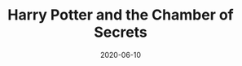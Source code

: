---
date: 2020-06-10
dateYear: 2020
isbn: 9781408834978
title: Harry Potter and the Chamber of Secrets
description: "Harry can't wait for his holidays with the dire Dursleys to end. But a small, self-punishing house-elf warns Harry of mortal danger awaiting him at Hogwarts School. Returning to the castle nevertheless, Harry hears a rumour about a chamber of secrets, holding unknown horrors to wizards of Muggle parentage. Now someone is casting spells that turn people to stone, and a terrible warning is found painted on the wall. The chief suspect - always in the wrong place - is Harry. But something much darker has yet to be unleashed."
cover: cover-harry-potter-and-the-chamber-of-secrets.jpeg
coverGoogle: https://books.google.com/books/content?id=Zls9AwAAQBAJ&printsec=frontcover&img=1&zoom=1&source=gbs_api
pageCount: 257
authors: J. K. Rowling
publishers: Bloomsbury Publishing
published: 2013-07-04
publishedYear: 2013
bookSeries: Harry Potter
shelves:
- fiction
- fantasy
---